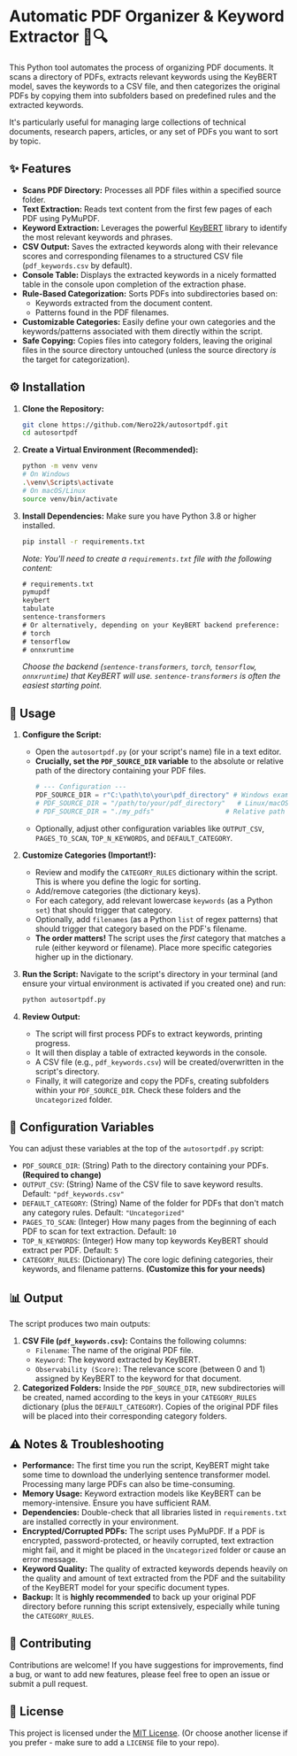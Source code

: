# Automatic PDF Organizer & Keyword Extractor 📁🔍

This Python tool automates the process of organizing PDF documents. It scans a directory of PDFs, extracts relevant keywords using the KeyBERT model, saves the keywords to a CSV file, and then categorizes the original PDFs by copying them into subfolders based on predefined rules and the extracted keywords.

It's particularly useful for managing large collections of technical documents, research papers, articles, or any set of PDFs you want to sort by topic.

## ✨ Features

*   **Scans PDF Directory:** Processes all PDF files within a specified source folder.
*   **Text Extraction:** Reads text content from the first few pages of each PDF using PyMuPDF.
*   **Keyword Extraction:** Leverages the powerful [KeyBERT](https://github.com/MaartenGr/KeyBERT) library to identify the most relevant keywords and phrases.
*   **CSV Output:** Saves the extracted keywords along with their relevance scores and corresponding filenames to a structured CSV file (`pdf_keywords.csv` by default).
*   **Console Table:** Displays the extracted keywords in a nicely formatted table in the console upon completion of the extraction phase.
*   **Rule-Based Categorization:** Sorts PDFs into subdirectories based on:
    *   Keywords extracted from the document content.
    *   Patterns found in the PDF filenames.
*   **Customizable Categories:** Easily define your own categories and the keywords/patterns associated with them directly within the script.
*   **Safe Copying:** Copies files into category folders, leaving the original files in the source directory untouched (unless the source directory *is* the target for categorization).

## ⚙️ Installation

1.  **Clone the Repository:**
    ```bash
    git clone https://github.com/Nero22k/autosortpdf.git
    cd autosortpdf
    ```

2.  **Create a Virtual Environment (Recommended):**
    ```bash
    python -m venv venv
    # On Windows
    .\venv\Scripts\activate
    # On macOS/Linux
    source venv/bin/activate
    ```

3.  **Install Dependencies:**
    Make sure you have Python 3.8 or higher installed.
    ```bash
    pip install -r requirements.txt
    ```
    *Note: You'll need to create a `requirements.txt` file with the following content:*

    ```txt
    # requirements.txt
    pymupdf
    keybert
    tabulate
    sentence-transformers
    # Or alternatively, depending on your KeyBERT backend preference:
    # torch
    # tensorflow
    # onnxruntime
    ```
    *Choose the backend (`sentence-transformers`, `torch`, `tensorflow`, `onnxruntime`) that KeyBERT will use. `sentence-transformers` is often the easiest starting point.*

## 🚀 Usage

1.  **Configure the Script:**
    *   Open the `autosortpdf.py` (or your script's name) file in a text editor.
    *   **Crucially, set the `PDF_SOURCE_DIR` variable** to the absolute or relative path of the directory containing your PDF files.
        ```python
        # --- Configuration ---
        PDF_SOURCE_DIR = r"C:\path\to\your\pdf_directory" # Windows example (use raw string)
        # PDF_SOURCE_DIR = "/path/to/your/pdf_directory"   # Linux/macOS example
        # PDF_SOURCE_DIR = "./my_pdfs"                  # Relative path example
        ```
    *   Optionally, adjust other configuration variables like `OUTPUT_CSV`, `PAGES_TO_SCAN`, `TOP_N_KEYWORDS`, and `DEFAULT_CATEGORY`.

2.  **Customize Categories (Important!):**
    *   Review and modify the `CATEGORY_RULES` dictionary within the script. This is where you define the logic for sorting.
    *   Add/remove categories (the dictionary keys).
    *   For each category, add relevant lowercase `keywords` (as a Python `set`) that should trigger that category.
    *   Optionally, add `filenames` (as a Python `list` of regex patterns) that should trigger that category based on the PDF's filename.
    *   **The order matters!** The script uses the *first* category that matches a rule (either keyword or filename). Place more specific categories higher up in the dictionary.

3.  **Run the Script:**
    Navigate to the script's directory in your terminal (and ensure your virtual environment is activated if you created one) and run:
    ```bash
    python autosortpdf.py
    ```

4.  **Review Output:**
    *   The script will first process PDFs to extract keywords, printing progress.
    *   It will then display a table of extracted keywords in the console.
    *   A CSV file (e.g., `pdf_keywords.csv`) will be created/overwritten in the script's directory.
    *   Finally, it will categorize and copy the PDFs, creating subfolders within your `PDF_SOURCE_DIR`. Check these folders and the `Uncategorized` folder.

## 🔧 Configuration Variables

You can adjust these variables at the top of the `autosortpdf.py` script:

*   `PDF_SOURCE_DIR`: (String) Path to the directory containing your PDFs. **(Required to change)**
*   `OUTPUT_CSV`: (String) Name of the CSV file to save keyword results. Default: `"pdf_keywords.csv"`
*   `DEFAULT_CATEGORY`: (String) Name of the folder for PDFs that don't match any category rules. Default: `"Uncategorized"`
*   `PAGES_TO_SCAN`: (Integer) How many pages from the beginning of each PDF to scan for text extraction. Default: `10`
*   `TOP_N_KEYWORDS`: (Integer) How many top keywords KeyBERT should extract per PDF. Default: `5`
*   `CATEGORY_RULES`: (Dictionary) The core logic defining categories, their keywords, and filename patterns. **(Customize this for your needs)**

## 📊 Output

The script produces two main outputs:

1.  **CSV File (`pdf_keywords.csv`):** Contains the following columns:
    *   `Filename`: The name of the original PDF file.
    *   `Keyword`: The keyword extracted by KeyBERT.
    *   `Observability (Score)`: The relevance score (between 0 and 1) assigned by KeyBERT to the keyword for that document.
2.  **Categorized Folders:** Inside the `PDF_SOURCE_DIR`, new subdirectories will be created, named according to the keys in your `CATEGORY_RULES` dictionary (plus the `DEFAULT_CATEGORY`). Copies of the original PDF files will be placed into their corresponding category folders.

## ⚠️ Notes & Troubleshooting

*   **Performance:** The first time you run the script, KeyBERT might take some time to download the underlying sentence transformer model. Processing many large PDFs can also be time-consuming.
*   **Memory Usage:** Keyword extraction models like KeyBERT can be memory-intensive. Ensure you have sufficient RAM.
*   **Dependencies:** Double-check that all libraries listed in `requirements.txt` are installed correctly in your environment.
*   **Encrypted/Corrupted PDFs:** The script uses PyMuPDF. If a PDF is encrypted, password-protected, or heavily corrupted, text extraction might fail, and it might be placed in the `Uncategorized` folder or cause an error message.
*   **Keyword Quality:** The quality of extracted keywords depends heavily on the quality and amount of text extracted from the PDF and the suitability of the KeyBERT model for your specific document types.
*   **Backup:** It is **highly recommended** to back up your original PDF directory before running this script extensively, especially while tuning the `CATEGORY_RULES`.

## 🤝 Contributing

Contributions are welcome! If you have suggestions for improvements, find a bug, or want to add new features, please feel free to open an issue or submit a pull request.

## 📜 License

This project is licensed under the [MIT License](LICENSE). (Or choose another license if you prefer - make sure to add a `LICENSE` file to your repo).

